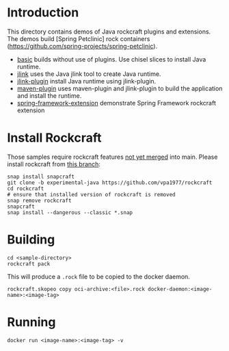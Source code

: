 # Introduction

This directory contains demos of Java rockcraft plugins and extensions. The demos build [Spring Petclinic] rock containers (https://github.com/spring-projects/spring-petclinic).

* [basic](basic) builds without use of plugins. Use chisel slices to install Java runtime.
* [jlink](jlink) uses the Java jlink tool to create Java runtime.
* [jlink-plugin](jlink-plugin)  install Java runtime using jlink-plugin.
* [maven-plugin](maven-plugin) uses maven-plugin and jlink-plugin to build the application and install the runtime.
* [spring-framework-extension](spring-framework-extension) demonstrate Spring Framework rockcraft extension

# Install Rockcraft

Those samples require rockcraft features [not yet merged](https://github.com/canonical/rockcraft/compare/main...vpa1977:rockcraft:experimental-java?expand=1) into main.
Please install rockcraft from [this branch](https://github.com/vpa1977/rockcraft/tree/experimental-java):
```
snap install snapcraft
git clone -b experimental-java https://github.com/vpa1977/rockcraft
cd rockcraft
# ensure that installed version of rockcraft is removed
snap remove rockcraft
snapcraft
snap install --dangerous --classic *.snap
```

# Building

```
cd <sample-directory>
rockcraft pack
```

This will produce a `.rock` file to be copied to the docker daemon.

```
rockcraft.skopeo copy oci-archive:<file>.rock docker-daemon:<image-name>:<image-tag>
```

# Running

```
docker run <image-name>:<image-tag> -v
```
